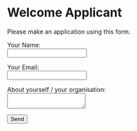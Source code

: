 # Welcome Applicant

Please make an application using this form.

<form name="contact" method="POST" data-netlify="true">
  <p>
    <label>Your Name:<br/> <input type="text" name="name" /></label>
  </p>
  <p>
    <label>Your Email:<br/> <input type="email" name="email" /></label>
  </p>
  <p>
    <label>About yourself / your organisation:<br/> <textarea name="message"></textarea></label>
  </p>
  <p>
    <button type="submit">Send</button>
  </p>
</form>
